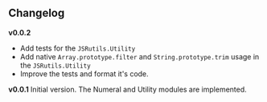 Changelog
----------

**v0.0.2**
 * Add tests for the `JSRutils.Utility`
 * Add native `Array.prototype.filter` and `String.prototype.trim` usage in the `JSRutils.Utility`
 * Improve the tests and format it's code.

**v0.0.1**
Initial version. The Numeral and Utility modules are implemented.
